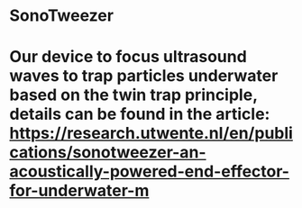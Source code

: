 # SonoTweezer

# <page under development>

# Our device to focus ultrasound waves to trap particles underwater based on the twin trap principle, details can be found in the article: https://research.utwente.nl/en/publications/sonotweezer-an-acoustically-powered-end-effector-for-underwater-m
